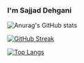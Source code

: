### I'm Sajjad Dehgani

<!--
**sajjad-dehghani/sajjad-dehghani** is a ✨ _special_ ✨ repository because its `README.md` (this file) appears on your GitHub profile.

Here are some ideas to get you started:

- 🔭 I’m currently working on ...
- 🌱 I’m currently learning ...
- 👯 I’m looking to collaborate on ...
- 🤔 I’m looking for help with ...
- 💬 Ask me about ...
- 📫 How to reach me: ...
- 😄 Pronouns: ...
- ⚡ Fun fact: ...
-->

![Anurag's GitHub stats](https://github-readme-stats.vercel.app/api?username=sajjad-dehghani&show_icons=true&theme=algolia)


[![GitHub Streak](https://github-readme-streak-stats.herokuapp.com/?user=sajjad-dehghani&theme=highcontrast)](https://git.io/streak-stats)

[![Top Langs](https://github-readme-stats.vercel.app/api/top-langs/?username=sajjad-dehghani&langs_count=8)](https://github.com/anuraghazra/github-readme-stats)
